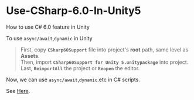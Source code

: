 # Use-CSharp-6.0-In-Unity5
How to use C# 6.0 feature in Unity

 To use `async/await`,`dynamic` in Unity	
> First, copy **`CSharp60Support`** file into project's **root** path, same level as **Assets**.	
> Then, import **`CSharp60Support for Unity 5.unitypackage`** into project.		
> Last, **`ReimportAll`** the project or **`Reopen`** the editor.

Now, we can use `async/await`,`dynamic`.etc in C# scripts.

See [Here](http://blog.csdn.net/u013628121/article/details/53106374).